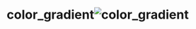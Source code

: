 # color_gradient![color_gradient](https://user-images.githubusercontent.com/116602963/234998407-4ea6c88d-719a-438b-b002-6715e9ca6222.jpg)

